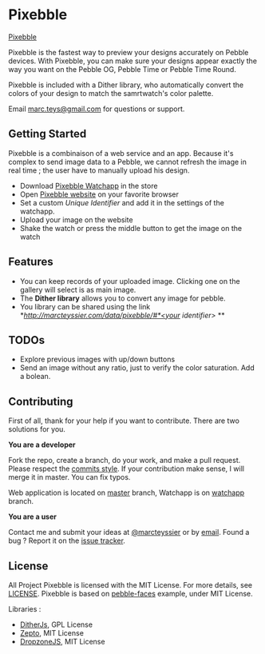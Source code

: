 Pixebble
========

[Pixebble](http://marcteyssier.com/data/pixebble/)

Pixebble is the fastest way to preview your designs accurately on Pebble devices. With Pixebble, you can make sure your designs appear exactly the way you want on the Pebble OG, Pebble Time or Pebble Time Round. 

Pixebble is included with a Dither library, who automatically convert the colors of your design to match the samrtwatch's color palette. 

Email [marc.teys@gmail.com][support] for questions or support.


Getting Started
---------------

Pixebble is a combinaison of a web service and an app. Because it's complex to send image data to a Pebble, we cannot refresh the image in real time ; the user have to manually upload his design. 

 * Download [Pixebble Watchapp](http://apps.getpebble.com/en_US/application/56a63eaeed368bd240000035?dev_settings=true&native=false&query=pixebble&section=watchapps) in the store
 * Open [Pixebble website](http://marcteyssier.com/data/pixebble/) on your favorite browser 
 * Set a custom *Unique Identifier* and add it in the settings of the watchapp.
 * Upload your image on the website
 * Shake the watch or press the middle button to get the image on the watch
 


Features
--------

 * You can keep records of your uploaded image. Clicking one on the gallery will select is as main image. 
 * The **Dither library** allows you to convert any image for pebble.
 * You library can be shared using the link **http://marcteyssier.com/data/pixebble/#*<your identifier>* **

TODOs
--------

 * Explore previous images with up/down buttons
 * Send an image without any ratio, just to verify the color saturation. Add a bolean. 

Contributing
-----------------

First of all, thank for your help if you want to contribute. There are two solutions for you.

**You are a developer**

Fork the repo, create a branch, do your work, and make a pull request. Please respect the [commits style](http://github.com/marcteys/pixebble/commits/master).
If your contribution make sense, I will merge it in master. You can fix typos. 

Web application is located on [master](http://github.com/marcteys/pixebble/tree/master) branch, Watchapp is on [watchapp](http://github.com/marcteys/pixebble/tree/watchapp) branch.


**You are a user**

 Contact me and submit your ideas at [@marcteyssier](http://twitter.com/marcteyssier) or by [email][support].
 Found a bug ? Report it on the [issue tracker](https://github.com/marcteys/pixebble/issues).


License
-------

All Project Pixebble is licensed with the MIT License. For more details, see [LICENSE](http://github.com/marcteys/pixebble/blob/master/LICENSE).
Pixebble is based on [pebble-faces](http://github.com/pebble-examples/pebble-faces) example, under MIT License.

Libraries :

 * [DitherJs](http://github.com/dpiccone/ditherjs), GPL License
 * [Zepto](http://zeptojs.com/), MIT License
 * [DropzoneJS](http://github.com/enyo/dropzone/), MIT License



[support]: mailto:marc.teys@gmail.com
